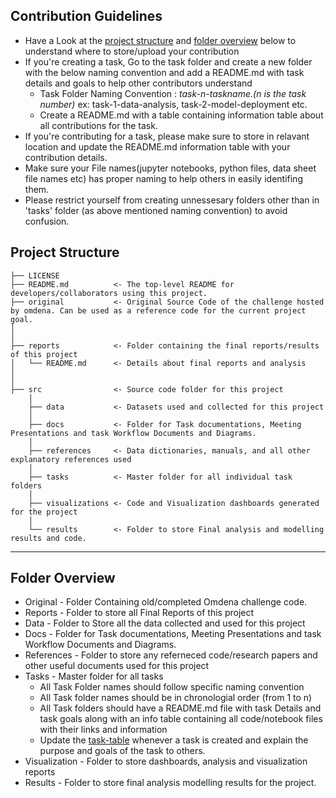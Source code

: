 


## Contribution Guidelines
- Have a Look at the [project structure](#project-structure) and [folder overview](#folder-overview) below to understand where to store/upload your contribution
- If you're creating a task, Go to the task folder and create a new folder with the below naming convention and add a README.md with task details and goals to help other contributors understand
    - Task Folder Naming Convention : _task-n-taskname.(n is the task number)_  ex: task-1-data-analysis, task-2-model-deployment etc.
    - Create a README.md with a table containing information table about all contributions for the task.
- If you're contributing for a task, please make sure to store in relavant location and update the README.md information table with your contribution details.
- Make sure your File names(jupyter notebooks, python files, data sheet file names etc) has proper naming to help others in easily identifing them.
- Please restrict yourself from creating unnessesary folders other than in 'tasks' folder (as above mentioned naming convention) to avoid confusion. 

## Project Structure

    ├── LICENSE
    ├── README.md          <- The top-level README for developers/collaborators using this project.
    ├── original           <- Original Source Code of the challenge hosted by omdena. Can be used as a reference code for the current project goal.
    │ 
    │
    ├── reports            <- Folder containing the final reports/results of this project
    │   └── README.md      <- Details about final reports and analysis
    │ 
    │   
    ├── src                <- Source code folder for this project
        │
        ├── data           <- Datasets used and collected for this project
        │   
        ├── docs           <- Folder for Task documentations, Meeting Presentations and task Workflow Documents and Diagrams.
        │
        ├── references     <- Data dictionaries, manuals, and all other explanatory references used 
        │
        ├── tasks          <- Master folder for all individual task folders
        │
        ├── visualizations <- Code and Visualization dashboards generated for the project
        │
        └── results        <- Folder to store Final analysis and modelling results and code.
--------

## Folder Overview

- Original          - Folder Containing old/completed Omdena challenge code.
- Reports           - Folder to store all Final Reports of this project
- Data              - Folder to Store all the data collected and used for this project 
- Docs              - Folder for Task documentations, Meeting Presentations and task Workflow Documents and Diagrams.
- References        - Folder to store any referneced code/research papers and other useful documents used for this project
- Tasks             - Master folder for all tasks
  - All Task Folder names should follow specific naming convention
  - All Task folder names should be in chronologial order (from 1 to n)
  - All Task folders should have a README.md file with task Details and task goals along with an info table containing all code/notebook files with their links and information
  - Update the [task-table](./src/tasks/README.md#task-table) whenever a task is created and explain the purpose and goals of the task to others.
- Visualization     - Folder to store dashboards, analysis and visualization reports
- Results           - Folder to store final analysis modelling results for the project.


